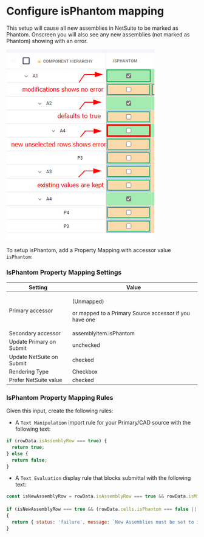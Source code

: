 # Configure isPhantom mapping

This setup will cause all new assemblies in NetSuite to be marked as Phantom. Onscreen you will also see any new assemblies (not marked as Phantom) showing with an error.

![image](../../../.gitbook/assets/netsuite_isphantom.png)

To setup isPhantom, add a Property Mapping with accessor value `isPhantom`:

### IsPhantom Property Mapping Settings

| Setting                   | Value                                                                           |
| ------------------------- | ------------------------------------------------------------------------------- |
| Primary accessor          | <p>(Unmapped) </p><p>or mapped to a Primary Source accessor if you have one</p> |
| Secondary accessor        | assemblyitem.isPhantom                                                          |
| Update Primary on Submit  | unchecked                                                                       |
| Update NetSuite on Submit | checked                                                                         |
| Rendering Type            | Checkbox                                                                        |
| Prefer NetSuite value     | checked                                                                         |

### IsPhantom Property Mapping Rules

Given this input, create the following rules:

* A `Text Manipulation` import rule for your Primary/CAD source with the following text:

```javascript
if (rowData.isAssemblyRow === true) {
  return true;
} else {
  return false;
}
```

* A `Text Evaluation` display rule that blocks submittal with the following text:&#x20;

```javascript
const isNewAssemblyRow = rowData.isAssemblyRow === true && rowData.isMissingInSecondaryDatasource == true && rowData.isFoundInSecondaryDatasource == false;

if (isNewAssemblyRow === true && (rowData.cells.isPhantom === false || (`isPhantom` in rowData.modifications === true && rowData.modifications.isPhantom === false)))
{
  return { status: 'failure', message: `New Assemblies must be set to isPhantom=true` }
}
```


